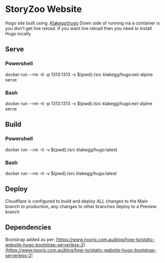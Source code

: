 # StoryZoo Website

Hugo site built using: [Klakegg\hugo](https://hub.docker.com/r/klakegg/hugo/)
Down side of running via a container is you don't get live reload.
If you want live reload then you need to install Hugo locally

## Serve

### Powershell

docker run --rm -it -p 1313:1313 -v ${pwd}:/src klakegg/hugo:ext-alpine serve

### Bash

docker run --rm -it -p 1313:1313 -v $(pwd):/src klakegg/hugo:ext-alpine serve

## Build

### Powershell

docker run --rm -it -v ${pwd}:/src klakegg/hugo:latest

### Bash

docker run --rm -it -v $(pwd):/src klakegg/hugo:latest

## Deploy

Cloudflare is configured to build and deploy ALL changes to the Main branch to production, any changes to other branches deploy to a Preview branch

## Dependencies

Bootstrap added as per: [https://www.noorix.com.au/blog/how-to/static-website-hugo-bootstrap-serverless-2](https://www.noorix.com.au/blog/how-to/static-website-hugo-bootstrap-serverless-2)
